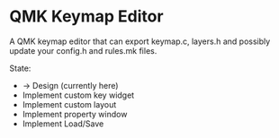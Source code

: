 # QMK Keymap Editor

A QMK keymap editor that can export keymap.c, layers.h and possibly update your config.h and rules.mk files.

State:
- -> Design (currently here)
- Implement custom key widget
- Implement custom layout
- Implement property window
- Implement Load/Save
